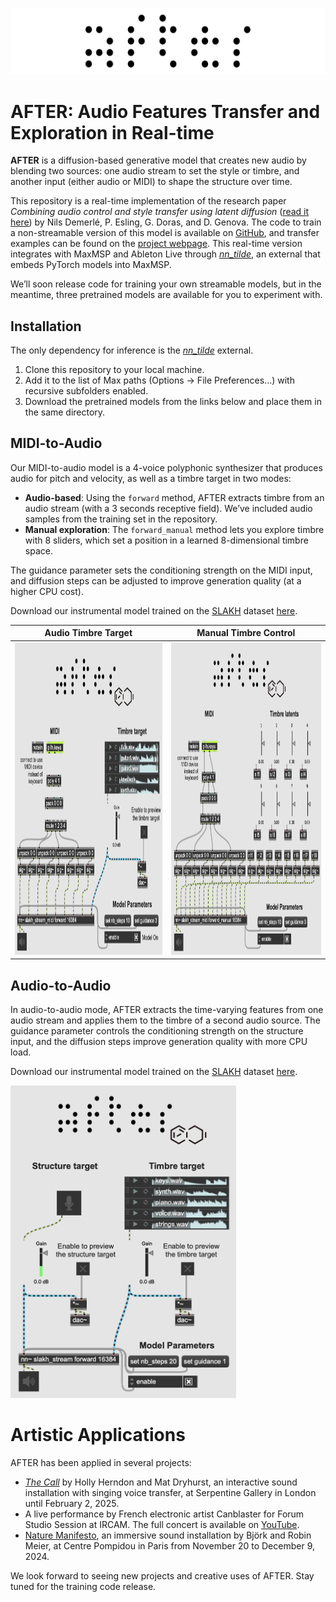 ![After Logo](/docs/after_nobackground.png)

# AFTER: Audio Features Transfer and Exploration in Real-time

__AFTER__ is a diffusion-based generative model that creates new audio by blending two sources: one audio stream to set the style or timbre, and another input (either audio or MIDI) to shape the structure over time.

This repository is a real-time implementation of the research paper _Combining audio control and style transfer using latent diffusion_ ([read it here](https://arxiv.org/abs/2408.00196)) by Nils Demerlé, P. Esling, G. Doras, and D. Genova. The code to train a non-streamable version of this model is available on [GitHub](https://github.com/NilsDem/control-transfer-diffusion/), and transfer examples can be found on the [project webpage](https://nilsdem.github.io/control-transfer-diffusion/). This real-time version integrates with MaxMSP and Ableton Live through [_nn_tilde_](https://github.com/acids-ircam/nn_tilde), an external that embeds PyTorch models into MaxMSP.

We’ll soon release code for training your own streamable models, but in the meantime, three pretrained models are available for you to experiment with.

## Installation

The only dependency for inference is the [_nn_tilde_](https://github.com/acids-ircam/nn_tilde) external.

1. Clone this repository to your local machine.
2. Add it to the list of Max paths (Options -> File Preferences...) with recursive subfolders enabled.
3. Download the pretrained models from the links below and place them in the same directory.

## MIDI-to-Audio 

Our MIDI-to-audio model is a 4-voice polyphonic synthesizer that produces audio for pitch and velocity, as well as a timbre target in two modes:
- **Audio-based**: Using the `forward` method, AFTER extracts timbre from an audio stream (with a 3 seconds receptive field). We’ve included audio samples from the training set in the repository.
- **Manual exploration**: The `forward_manual` method lets you explore timbre with 8 sliders, which set a position in a learned 8-dimensional timbre space.

The guidance parameter sets the conditioning strength on the MIDI input, and diffusion steps can be adjusted to improve generation quality (at a higher CPU cost).

Download our instrumental model trained on the [SLAKH](http://www.slakh.com/) dataset [here](https://nubo.ircam.fr/index.php/s/tHMmFmkF6kgn7ND/download).

Audio Timbre Target           |  Manual Timbre Control
:-------------------------:|:-------------------------:
<img src="docs/midi_to_audio.png"   height="500"/>| <img src="docs/midi_to_audio_manual.png"  height="500"/>

## Audio-to-Audio 

In audio-to-audio mode, AFTER extracts the time-varying features from one audio stream and applies them to the timbre of a second audio source. The guidance parameter controls the conditioning strength on the structure input, and the diffusion steps improve generation quality with more CPU load.

Download our instrumental model trained on the [SLAKH](http://www.slakh.com/) dataset [here](https://nubo.ircam.fr/index.php/s/tHMmFmkF6kgn7ND/download).

<img src="docs/audio_to_audio.png"  height="500"/>

# Artistic Applications

AFTER has been applied in several projects:
- [_The Call_](https://www.serpentinegalleries.org/whats-on/holly-herndon-mat-dryhurst-the-call/) by Holly Herndon and Mat Dryhurst, an interactive sound installation with singing voice transfer, at Serpentine Gallery in London until February 2, 2025.
- A live performance by French electronic artist Canblaster for Forum Studio Session at IRCAM. The full concert is available on [YouTube](https://www.youtube.com/watch?v=0E9nNyz4pv4).
- [Nature Manifesto](https://www.centrepompidou.fr/fr/programme/agenda/evenement/dkTTgJv), an immersive sound installation by Björk and Robin Meier, at Centre Pompidou in Paris from November 20 to December 9, 2024.

We look forward to seeing new projects and creative uses of AFTER. Stay tuned for the training code release.

